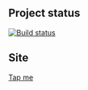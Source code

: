 ## Project status
[![Build status](https://ci.appveyor.com/api/projects/status/m4u8guq2j6g4fa7w?svg=true)](https://ci.appveyor.com/project/xenianick/ahj-homework-3-2)

## Site
[Tap me](https://xenianick.github.io/ahj-homework_3.2)